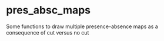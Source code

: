 # pres_absc_maps
Some functions to draw multiple presence-absence maps as a consequence of cut versus no cut

